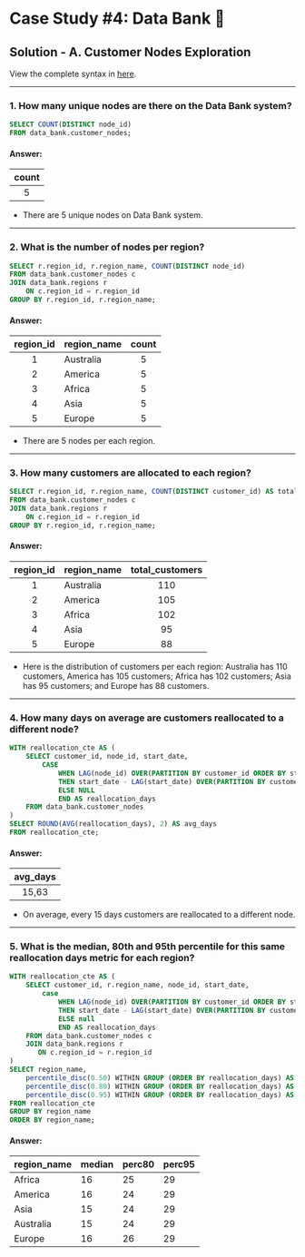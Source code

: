 # Case Study #4: Data Bank 🏦

## Solution - A. Customer Nodes Exploration

View the complete syntax in [here](https://github.com/abnogueira/sql-ark/blob/main/8-week-sql-challenge/case-study-4/sql-syntax/A-customer-nodes.sql).

---

### 1. How many unique nodes are there on the Data Bank system?

```sql
SELECT COUNT(DISTINCT node_id)
FROM data_bank.customer_nodes;
```

#### Answer:

| count |
| :-: |
| 5 |

- There are 5 unique nodes on Data Bank system.

---

### 2. What is the number of nodes per region?

```sql
SELECT r.region_id, r.region_name, COUNT(DISTINCT node_id)
FROM data_bank.customer_nodes c
JOIN data_bank.regions r 
	ON c.region_id = r.region_id
GROUP BY r.region_id, r.region_name;
```

#### Answer:

| region_id | region_name | count |
| :-: | :- | :-: |
| 1 |	Australia|	5|
| 2 |	America|	5|
| 3 |	Africa|	5|
| 4 |	Asia|	5|
| 5 |	Europe|	5|

- There are 5 nodes per each region.

---

### 3. How many customers are allocated to each region?

```sql
SELECT r.region_id, r.region_name, COUNT(DISTINCT customer_id) AS total_customers
FROM data_bank.customer_nodes c
JOIN data_bank.regions r 
	ON c.region_id = r.region_id
GROUP BY r.region_id, r.region_name;
```

#### Answer:

| region_id | region_name | total_customers |
| :-: | :- | :-: |
| 1 |	Australia|	110|
| 2 |	America|	105|
| 3 |	Africa|	102|
| 4 |	Asia|	95|
| 5 |	Europe|	88|

- Here is the distribution of customers per each region: Australia has 110 customers, America has 105 customers; Africa has 102 customers; Asia has 95 customers; and Europe has 88 customers.

---

### 4. How many days on average are customers reallocated to a different node?

```sql
WITH reallocation_cte AS (
	SELECT customer_id, node_id, start_date,
		CASE
			WHEN LAG(node_id) OVER(PARTITION BY customer_id ORDER BY start_date) != node_id
            THEN start_date - LAG(start_date) OVER(PARTITION BY customer_id ORDER BY start_date) 
            ELSE NULL
            END AS reallocation_days
	FROM data_bank.customer_nodes
)
SELECT ROUND(AVG(reallocation_days), 2) AS avg_days
FROM reallocation_cte;
```

#### Answer:

| avg_days |
| :-: |
| 15,63 | 

- On average, every 15 days customers are reallocated to a different node.

---

### 5. What is the median, 80th and 95th percentile for this same reallocation days metric for each region?

```sql
WITH reallocation_cte AS (
	SELECT customer_id, r.region_name, node_id, start_date,
		case
			WHEN LAG(node_id) OVER(PARTITION BY customer_id ORDER BY start_date) != node_id
            THEN start_date - LAG(start_date) OVER(PARTITION BY customer_id ORDER BY start_date) 
            ELSE null
            END AS reallocation_days
	FROM data_bank.customer_nodes c
	JOIN data_bank.regions r
	   ON c.region_id = r.region_id
)
SELECT region_name,
	percentile_disc(0.50) WITHIN GROUP (ORDER BY reallocation_days) AS median,
	percentile_disc(0.80) WITHIN GROUP (ORDER BY reallocation_days) AS perc80,
	percentile_disc(0.95) WITHIN GROUP (ORDER BY reallocation_days) AS perc95
FROM reallocation_cte
GROUP BY region_name
ORDER BY region_name;
```

#### Answer:

| region_name | median | perc80 | perc95 |
| :- | :- | :- | :- |
| Africa |	16|	25|	29|
| America |	16|	24|	29|
| Asia |	15|	24|	29|
| Australia | 15| 24| 29|
| Europe |	16|	26|	29|